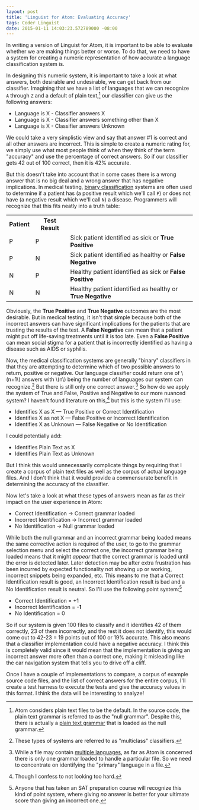 ```yaml
---
layout: post
title: 'Linguist for Atom: Evaluating Accuracy'
tags: Coder Linguist
date: 2015-01-11 14:03:23.572789000 -08:00
---
```


In writing a version of Linguist for Atom, it is important to be able to evaluate whether we are making things better or worse. To do that, we need to have a system for creating a numeric representation of how accurate a language classification system is.

In designing this numeric system, it is important to take a look at what answers, both desirable and undesirable, we can get back from our classifier. Imagining that we have a list of languages that we can recognize `A` through `Z` and a default of plain text,[^plain-text] our classifier can give us the following answers:

* Language is X - Classifier answers X
* Language is X - Classifier answers something other than X
* Language is X - Classifier answers Unknown

We could take a very simplistic view and say that answer #1 is correct and all other answers are incorrect. This is simple to create a numeric rating for, we simply use what most people think of when they think of the term "accuracy" and use the percentage of correct answers. So if our classifier gets 42 out of 100 correct, then it is 42% accurate.

But this doesn't take into account that in some cases there is a wrong answer that is no big deal and a wrong answer that has negative implications. In medical testing, [binary classification][binary-classification] systems are often used to determine if a patient has (a positive result which we'll call `P`) or does not have (a negative result which we'll call `N`) a disease. Programmers will recognize that this fits neatly into a truth table:

<div class="row">
<div class="col-md-8 col-md-offset-2">
<table class="table table-bordered">
<tr><th>Patient</th><th>Test Result</th><th></th></tr>
<tr class="success"><td>P</td><td>P</td><td>Sick patient identified as sick or <strong>True Positive</strong></td></tr>
<tr class="danger"><td>P</td><td>N</td><td>Sick patient identified as healthy or <strong>False Negative</strong></td></tr>
<tr class="warning"><td>N</td><td>P</td><td>Healthy patient identified as sick or <strong>False Positive</strong></td></tr>
<tr class="success"><td>N</td><td>N</td><td>Healthy patient identified as healthy or <strong>True Negative</strong></td></tr>
</table>
</div>
</div>

Obviously, the **True Positive** and **True Negative** outcomes are the most desirable. But in medical testing, it isn't that simple because both of the incorrect answers can have significant implications for the patients that are trusting the results of the test. A **False Negative** can mean that a patient might put off life-saving treatments until it is too late. Even a **False Positive** can mean social stigma for a patient that is incorrectly identified as having a disease such as AIDS or syphilis.

Now, the medical classification systems are generally "binary" classifiers in that they are attempting to determine which of two possible answers to return, positive or negative. Our language classifier could return one of \\(n+1\\) answers with \\(n\\) being the number of languages our system can recognize.[^multiclass-classifiers] But there is still only one correct answer.[^one-answer] So how do we apply the system of True and False, Positive and Negative to our more nuanced system? I haven't found literature on this,[^literature] but this is the system I'll use:

* Identifies X as X &mdash; True Positive or Correct Identification
* Identifies X as not X &mdash; False Positive or Incorrect Identification
* Identifies X as Unknown &mdash; False Negative or No Identification

I could potentially add:

* Identifies Plain Text as X
* Identifies Plain Text as Unknown

But I think this would unnecessarily complicate things by requiring that I create a corpus of plain text files as well as the corpus of actual language files. And I don't think that it would provide a commensurate benefit in determining the accuracy of the classifier.

Now let's take a look at what these types of answers mean as far as their impact on the user experience in Atom:

* Correct Identification &rarr; Correct grammar loaded
* Incorrect Identification &rarr; Incorrect grammar loaded
* No Identification &rarr; Null grammar loaded

While both the null grammar and an incorrect grammar being loaded means the same corrective action is required of the user, to go to the grammar selection menu and select the correct one, the incorrect grammar being loaded means that it might *appear* that the correct grammar is loaded until the error is detected later. Later detection may be after extra frustration has been incurred by expected functionality not showing up or working, incorrect snippets being expanded, etc. This means to me that a Correct Identification result is good, an Incorrect Identification result is bad and a No Identification result is neutral. So I'll use the following point system:[^sat-points]

* Correct Identification = +1
* Incorrect Identification = **-1**
* No Identification = 0

So if our system is given 100 files to classify and it identifies 42 of them correctly, 23 of them incorrectly, and the rest it does not identify, this would come out to 42-23 = 19 points out of 100 or 19% accurate. This also means that a classifier implementation could have a negative accuracy. I think this is completely valid since it would mean that the implementation is giving an incorrect answer more often than a correct one, making it misleading like the car navigation system that tells you to drive off a cliff.

Once I have a couple of implementations to compare, a corpus of example source code files, and the list of correct answers for the entire corpus, I'll create a test harness to execute the tests and give the accuracy values in this format. I think the data will be interesting to analyze!

[^literature]: Though I confess to not looking too hard.
[^multiclass-classifiers]: These types of systems are referred to as "multiclass" classifiers.
[^one-answer]: While a file may contain [multiple languages][multiple-languages], as far as Atom is concerned there is only one grammar loaded to handle a particular file. So we need to concentrate on identifying the "primary" language in a file.
[^plain-text]: Atom considers plain text files to be the default. In the source code, the plain text grammar is referred to as the "null grammar". Despite this, there is actually a [plain text grammar][plain-text-grammar] that is loaded as the null grammar.
[^sat-points]: Anyone that has taken an SAT preparation course will recognize this kind of point system, where giving *no* answer is better for your ultimate score than giving an incorrect one.

[binary-classification]: https://en.wikipedia.org/wiki/Binary_classification
[multiple-languages]: https://discuss.atom.io/t/better-syntax-highlighting/7176
[plain-text-grammar]: https://github.com/atom/language-text
